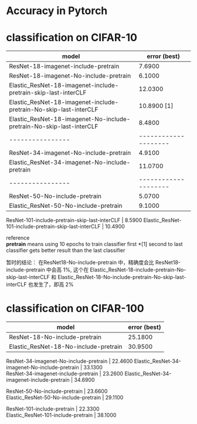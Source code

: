 # Accuracy in Pytorch  

# classification on **CIFAR-10**

model                                                                     | error (best)             
--------------------------------------------------------------------------| ------------------- 
ResNet-18-imagenet-include-pretrain                                       | 7.6900
ResNet-18-imagenet-No-include-pretrain                                    | 6.1000 
Elastic_ResNet-18-imagenet-include-pretrain-skip-last-interCLF            | 12.0300
Elastic_ResNet-18-imagenet-include-pretrain-No-skip-last-interCLF         | 10.8900 [1] 
Elastic_ResNet-18-imagenet-No-include-pretrain-No-skip-last-interCLF      | 8.4800 
                    ----------------                                      | --------------------  
ResNet-34-imagenet-No-include-pretrain                                    | 4.9100
Elastic_ResNet-34-imagenet-No-include-pretrain                            | 11.0700 
                    ----------------                                      | --------------------  
ResNet-50-No-include-pretrain                                             | 5.0700  
Elastic_ResNet-50-No-include-pretrain                                     | 9.1000  

ResNet-101-include-pretrain-skip-last-interCLF                            | 8.5900
Elastic_ResNet-101-include-pretrain-skip-last-interCLF                    | 10.4900

reference  
**pretrain** means using 10 epochs to train classifier first
*[1] second to last classifier gets better result than the last classifier

暂时的结论：
在ResNet18-No-include-pretrain 中，精确度会比 ResNet18-include-pretrain 中会高 1%, 这个在
Elastic_ResNet-18-include-pretrain-No-skip-last-interCLF 和 Elastic_ResNet-18-No-include-pretrain-No-skip-last-interCLF 也发生了，即高 2%


# classification on **CIFAR-100**

model                                                                     | error (best)              
--------------------------------------------------------------------------| ------------------- 
ResNet-18-No-include-pretrain                                             | 25.1800  
Elastic_ResNet-18-No-include-pretrain                                     | 30.9500 

ResNet-34-imagenet-No-include-pretrain                                    | 22.4600 
Elastic_ResNet-34-imagenet-No-include-pretrain                            | 33.1300  
ResNet-34-imagenet-include-pretrain                                       | 23.2600 
Elastic_ResNet-34-imagenet-include-pretrain                               | 34.6900   

ResNet-50-No-include-pretrain                                             | 23.6600   
Elastic_ResNet-50-No-include-pretrain                                     | 29.1100 

ResNet-101-include-pretrain                                               | 22.3300   
Elastic_ResNet-101-include-pretrain                                       | 38.1000  


